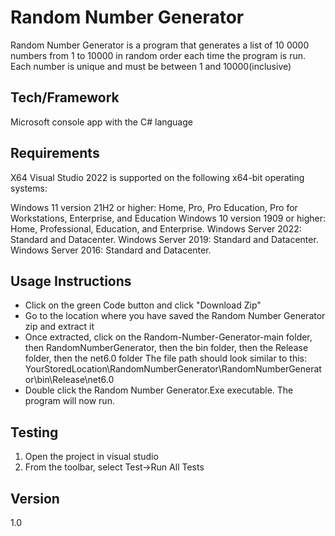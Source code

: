 # Random Number Generator 
Random Number Generator  is a program that generates a list of 10 0000 numbers from 1 to 10000 in random order each time the program is run. Each number is unique and must be between 1 and 10000(inclusive) 

## Tech/Framework
Microsoft console app with the C# language

## Requirements
X64 Visual Studio 2022 is supported on the following x64-bit operating systems:

Windows 11 version 21H2 or higher: Home, Pro, Pro Education, Pro for Workstations, Enterprise, and Education
Windows 10 version 1909 or higher: Home, Professional, Education, and Enterprise.
Windows Server 2022: Standard and Datacenter.
Windows Server 2019: Standard and Datacenter.
Windows Server 2016: Standard and Datacenter.

## Usage Instructions 
* Click on the green Code button and click "Download Zip"
* Go to the location where you have saved the Random Number Generator zip and extract it 
* Once extracted, click on the Random-Number-Generator-main folder, then RandomNumberGenerator, then the bin folder, then the Release folder, then the net6.0 folder
 The file path should look similar to this: YourStoredLocation\RandomNumberGenerator\RandomNumberGenerator\bin\Release\net6.0
* Double click the Random Number Generator.Exe executable. The program will now run. 

## Testing

1. Open the project in visual studio
2. From the toolbar, select Test->Run All Tests

## Version 
1.0 


